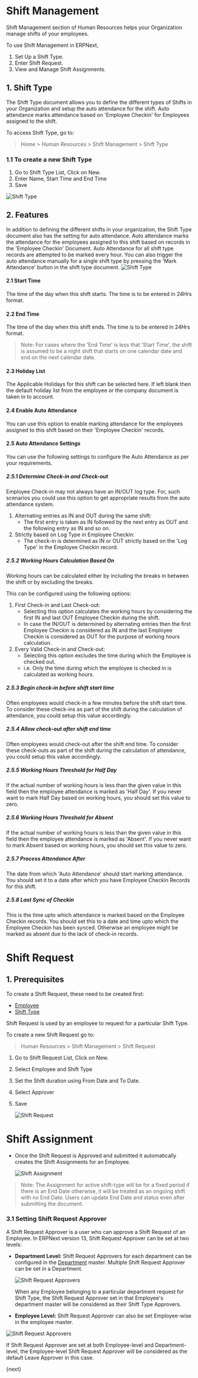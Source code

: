 <!-- add-breadcrumbs -->
# Shift Management

Shift Management section of Human Resources helps your Organization manage shifts of your employees.

To use Shift Management in ERPNext,

  1. Set Up a Shift Type.
  2. Enter Shift Request.
  3. View and Manage Shift Assignments.

## 1. Shift Type

The Shift Type document allows you to define the different types of Shifts in your Organization and setup the auto attendance for the shift. Auto attendance marks attendance based on 'Employee Checkin' for Employees assigned to the shift.

To access Shift Type, go to:
> Home > Human Resources > Shift Management > Shift Type

### 1.1 To create a new Shift Type
1. Go to Shift Type List, Click on New.
2. Enter Name, Start Time and End Time
3. Save
<img class="screenshot" alt="Shift Type" src="{{docs_base_url}}/assets/img/human-resources/new-shift-type.png">

## 2. Features

In addition to defining the different shifts in your organization, the Shift Type document also has the setting for auto attendance. Auto attendance marks the attendance for the employees assigned to this shift based on records in the 'Employee Checkin' Document. Auto Attendance for all shift type records are attempted to be marked every hour. You can also trigger the auto attendance manually for a single shift type by pressing the 'Mark Attendance' button in the shift type document.
<img class="screenshot" alt="Shift Type" src="{{docs_base_url}}/assets/img/human-resources/shift-type.png">

#### 2.1 Start Time
The time of the day when this shift starts. The time is to be entered in 24Hrs format.

#### 2.2 End Time
The time of the day when this shift ends. The time is to be entered in 24Hrs format.

> Note: For cases where the 'End Time' is less that 'Start Time', the shift is assumed to be a night shift that starts on one calendar date and end on the next calendar date.

#### 2.3 Holiday List
The Applicable Holidays for this shift can be selected here. If left blank then the default holiday list from the employee or the company document is taken in to account.

#### 2.4 Enable Auto Attendance
You can use this option to enable marking attendance for the employees assigned to this shift based on their 'Employee Checkin' records.

#### 2.5 Auto Attendance Settings
You can use the following settings to configure the Auto Attendance as per your requirements.

##### 2.5.1 Determine Check-in and Check-out
Employee Check-in may not always have an IN/OUT log type. For, such scenarios you could use this option to get appropriate results from the auto attendance system.

1. Alternating entries as IN and OUT during the same shift:
	- The first entry is taken as IN followed by the next entry as OUT and the following entry as IN and so on.
2. Strictly based on Log Type in Employee Checkin:
	- The check-in is determined as IN or OUT strictly based on the 'Log Type' in the Employee Checkin record.

##### 2.5.2 Working Hours Calculation Based On
Working hours can be calculated either by including the breaks in between the shift or by excluding the breaks.

This can be configured using the following options:

1. First Check-in and Last Check-out:
	- Selecting this option calculates the working hours by considering the first IN and last OUT Employee Checkin during the shift.
	- In case the IN/OUT is determined by alternating entries then the first Employee Checkin is considered as IN and the last Employee Checkin is considered as OUT for the purpose of working hours calculation.
2. Every Valid Check-in and Check-out:
	- Selecting this option excludes the time during which the Employee is checked out.
	- i.e. Only the time during which the employee is checked in is calculated as working hours.

##### 2.5.3 Begin check-in before shift start time
Often employees would check-in a few minutes before the shift start time. To consider these check-ins as part of the shift during the calculation of attendance, you could setup this value accordingly.

##### 2.5.4 Allow check-out after shift end time
Often employees would check-out after the shift end time. To consider these check-outs as part of the shift during the calculation of attendance, you could setup this value accordingly.

##### 2.5.5 Working Hours Threshold for Half Day
If the actual number of working hours is less than the given value in this field then the employee attendance is marked as 'Half Day'. If you never want to mark Half Day based on working hours, you should set this value to zero.

##### 2.5.6 Working Hours Threshold for Absent
If the actual number of working hours is less than the given value in this field then the employee attendance is marked as 'Absent'. If you never want to mark Absent based on working hours, you should set this value to zero.

##### 2.5.7 Process Attendance After
The date from which 'Auto Attendance' should start marking attendance. You should set it to a date after which you have Employee Checkin Records for this shift.

##### 2.5.8 Last Sync of Checkin
This is the time upto which attendance is marked based on the Employee Checkin records. You should set this to a date and time upto which the Employee Checkin has been synced. Otherwise an employee might be marked as absent due to the lack of check-in records.

# Shift Request


## 1. Prerequisites
To create a Shift Request, these need to be created first:

* [Employee](/docs/user/manual/en/human-resources/employee)
* [Shift Type](docs/user/manual/en/human-resources/shift-management#1-shift-type)

Shift Request is used by an employee to request for a particular Shift Type.

To create a new Shift Request go to:
> Human Resources > Shift Management > Shift Request


1. Go to Shift Request List, Click on New.
1. Select Employee and Shift Type
1. Set the Shift duration using From Date and To Date.
1. Select Approver
1. Save

	<img class="screenshot" alt="Shift Request" src="{{docs_base_url}}/assets/img/human-resources/shift-request.png">

# Shift Assignment

* Once the Shift Request is Approved and submitted it automatically creates the Shift Assignments for an Employee.

	<img class="screenshot" alt="Shift Assignment" src="{{docs_base_url}}/assets/img/human-resources/shift-assignment.png">

> Note: The Assignment for active shift-type will be for a fixed period if there is an End Date otherwise, it will be treated as an ongoing shift with no End Date. Users can update End Date and status even after submitting the document.

### 3.1 Setting Shift Request Approver

A Shift Request Approver is a user who can approve a Shift Request of an Employee. In ERPNext version 13, Shift Request Approver can be set at two levels:

* **Department Level:** Shift Request Approvers for each department can be configured in the [Department](/docs/user/manual/en/human-resources/department) master. Multiple Shift Request Approver can be set in a Department.


    <img class="screenshot" alt="Shift Request Approvers" src="{{docs_base_url}}/assets/img/human-resources/shift-request-approvers.png">

    When any Employee belonging to a particular department request for Shift Type, the Shift Request Approver set in that Employee's department master will be considered as their Shift Type Approvers.


* **Employee Level:**
Shift Request Approver can also be set Employee-wise in the employee master.


 <img class="screenshot" alt="Shift Request Approvers" src="{{docs_base_url}}/assets/img/human-resources/employee-level-approvers.png">


If Shift Request Approver are set at both Employee-level and Department-level, the Employee-level Shift Request Approver will be considered as the default Leave Approver in this case.

{next}
